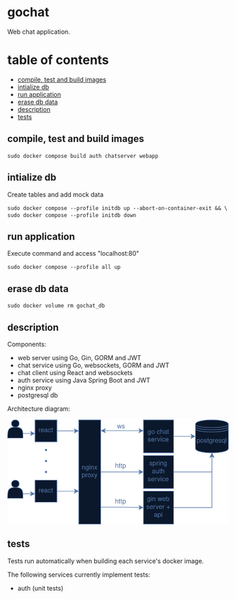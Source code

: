 
# gochat
Web chat application.

# table of contents

- [compile, test and build images](#compile-test-and-build-images)
- [intialize db](#intialize-db)
- [run application](#run-application)
- [erase db data](#erase-db-data)
- [description](#description)
- [tests](#tests)

## compile, test and build images
```
sudo docker compose build auth chatserver webapp
```

## intialize db
Create tables and add mock data
```
sudo docker compose --profile initdb up --abort-on-container-exit && \
sudo docker compose --profile initdb down
```

## run application
Execute command and access "localhost:80"
```
sudo docker compose --profile all up
```

## erase db data
```
sudo docker volume rm gochat_db
```

## description

Components:
- web server using Go, Gin, GORM and JWT
- chat service using Go, websockets, GORM and JWT
- chat client using React and websockets
- auth service using Java Spring Boot and JWT
- nginx proxy
- postgresql db

Architecture diagram:

<p style="text-align: center">
  <img src="diagram.png" />
</p>

## tests
Tests run automatically when building each service's docker image. 

The following services currently implement tests:

- auth (unit tests)
